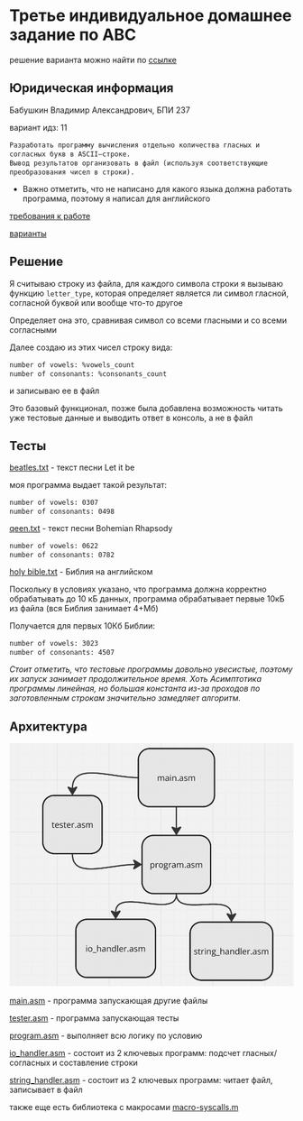 # Третье индивидуальное домашнее задание по АВС

решение варианта можно найти по [ссылке](https://github.com/Babushkin05/HSE-ABC-OS-course/tree/main/IDZ3)

## Юридическая информация

Бабушкин Владимир Александрович, БПИ 237

вариант идз: 11

```
Разработать программу вычисления отдельно количества гласных и согласных букв в ASCII–строке.
Вывод результатов организовать в файл (используя соответствующие преобразования чисел в строки).
```
- Важно отметить, что не написано для какого языка должна работать программа, поэтому я написал для английского

[требования к работе](req-task-strings.pdf)

[варианты](task-strings.pdf)

## Решение


Я считываю строку из файла, для каждого символа строки я вызываю функцию ```letter_type```, которая определяет является ли символ гласной, согласной буквой или вообще что-то другое

Определяет она это, сравнивая символ со всеми гласными и со всеми согласными

Далее создаю из этих чисел строку вида:

```
number of vowels: %vowels_count
number of consonants: %consonants_count
```

и записываю ее в файл

Это базовый функционал, позже была добавлена возможность читать уже тестовые данные и выводить ответ в консоль, а не в файл

## Тесты

[beatles.txt](beatles.txt) - текст песни Let it be 

моя программа выдает такой результат:

```
number of vowels: 0307
number of consonants: 0498
```

[qeen.txt](qeen.txt) - текст песни Bohemian Rhapsody
```
number of vowels: 0622
number of consonants: 0782
```

[holy bible.txt](holy%20bible.txt) - Библия на английском

Поскольку в условиях указано, что программа должна корректно обрабатывать до 10 кБ данных, программа обрабатывает первые 10кБ из файла (вся Библия занимает 4+Мб)

Получается для первых 10Кб Библии:
```
number of vowels: 3023
number of consonants: 4507
```

*Стоит отметить, что тестовые программы довольно увесистые, поэтому их запуск занимает продолжительное время. Хоть Асимптотика программы линейная, но большая константа из-за проходов по заготовленным строкам значительно замедляет алгоритм.*

## Архитектура

![alt text](assets/architecture.png)

[main.asm](main.asm`) - программа запускающая другие файлы

[tester.asm](tester.asm) - программа запускающая тесты

[program.asm](program.asm) - выполняет всю логику по условию

[io_handler.asm](io_handler.asm) - состоит из 2 ключевых программ: подсчет гласных/согласных и составление строки

[string_handler.asm](string_handler.asm) -  состоит из 2 ключевых программ: читает файл, записывает в файл

также еще есть библиотека с макросами [macro-syscalls.m](macro-syscalls.m)